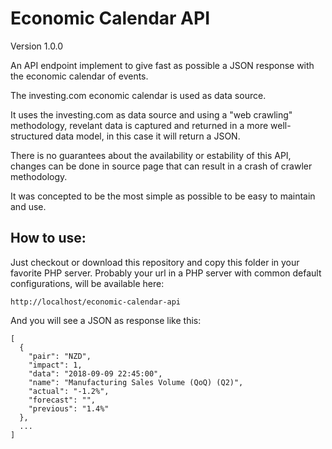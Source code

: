 Economic Calendar API
==========================

Version 1.0.0

An API endpoint implement to give fast as possible a JSON response with the economic calendar of events.

The investing.com economic calendar is used as data source.

It uses the investing.com as data source and using a "web crawling" methodology,
revelant data is captured and returned in a more well-structured data model, in this
case it will return a JSON.

There is no guarantees about the availability or estability of this API, changes
can be done in source page that can result in a crash of crawler methodology.

It was concepted to be the most simple as possible to be easy to maintain and use.

## How to use:

Just checkout or download this repository and copy this folder in your favorite PHP server. Probably your url in a PHP server with common default configurations, will be available here:

```
http://localhost/economic-calendar-api
```
And you will see a JSON as response like this:
```
[
  {
    "pair": "NZD",
    "impact": 1,
    "data": "2018-09-09 22:45:00",
    "name": "Manufacturing Sales Volume (QoQ) (Q2)",
    "actual": "-1.2%",
    "forecast": "",
    "previous": "1.4%"
  },
  ...
]
```